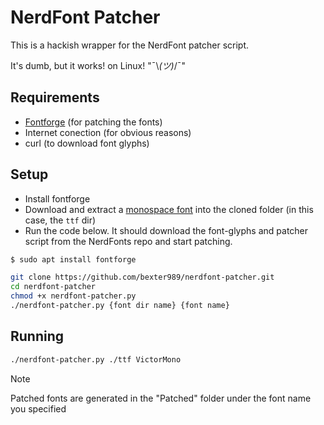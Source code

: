 # NerdFont Patcher

This is a hackish wrapper for the NerdFont patcher script.

It's dumb, but it works! on Linux! "¯\\_(ツ)_/¯"

## Requirements

- [Fontforge](https://fontforge.org/en-US/downloads/) (for patching the fonts)
- Internet conection (for obvious reasons)
- curl (to download font glyphs)

## Setup

- Install fontforge
- Download and extract a [monospace font](https://rubjo.github.io/victor-mono/)
  into the cloned folder (in this case, the ```ttf``` dir)
- Run the code below. It should download the font-glyphs
  and patcher script from the NerdFonts repo and start patching.

```bash
$ sudo apt install fontforge
```

```bash
git clone https://github.com/bexter989/nerdfont-patcher.git
cd nerdfont-patcher
chmod +x nerdfont-patcher.py
./nerdfont-patcher.py {font dir name} {font name}
```

## Running

```bash
./nerdfont-patcher.py ./ttf VictorMono
```

> [!NOTE]
> Patched fonts are generated in the "Patched" folder under the font name you specified

